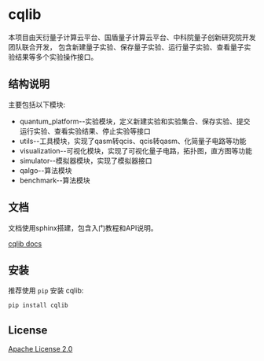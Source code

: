 # cqlib

本项目由天衍量子计算云平台、国盾量子计算云平台、中科院量子创新研究院开发团队联合开发，
包含新建量子实验、保存量子实验、运行量子实验、查看量子实验结果等多个实验操作接口。

## 结构说明
主要包括以下模块:
+ quantum_platform--实验模块，定义新建实验和实验集合、保存实验、提交运行实验、查看实验结果、停止实验等接口
+ utils--工具模块，实现了qasm转qcis、qcis转qasm、化简量子电路等功能
+ visualization--可视化模块，实现了可视化量子电路，拓扑图，直方图等功能
+ simulator--模拟器模块，实现了模拟器接口
+ qalgo--算法模块
+ benchmark--算法模块

## 文档
文档使用sphinx搭建，包含入门教程和API说明。

[cqlib docs](https://cqlib.readthedocs.io/)

## 安装
推荐使用 `pip` 安装 cqlib:
```bash
pip install cqlib
```


## License
[Apache License 2.0](LICENSE)
